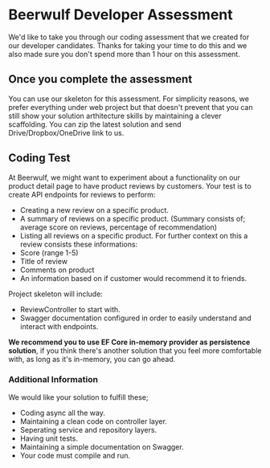 # Beerwulf Developer Assessment
We'd like to take you through our coding assessment that we created for our developer candidates. Thanks for taking your time to do this and we also made sure you don't spend more than 1 hour on this assessment.
## Once you complete the assessment
You can use our skeleton for this assessment. For simplicity reasons, we prefer everything under web project but that doesn't prevent that you can still show your solution arthitecture skills by maintaining a clever scaffolding. You can zip the latest solution and send Drive/Dropbox/OneDrive link to us.
## Coding Test
At Beerwulf, we might want to experiment about a functionality on our product detail page to have product reviews by customers.
Your test is to create API endpoints for reviews to perform:
* Creating a new review on a specific product.
* A summary of reviews on a specific product. (Summary consists of; average score on reviews, percentage of recommendation)
* Listing all reviews on a specific product.
For further context on this a review consists these informations:
* Score (range 1-5)
* Title of review
* Comments on product
* An information based on if customer would recommend it to friends.

Project skeleton will include:
* ReviewController to start with.
* Swagger documentation configured in order to easily understand and interact with endpoints.

**We recommend you to use EF Core in-memory provider as persistence solution**, if you think there's another solution that you feel more comfortable with, as long as it's in-memory, you can go ahead.

### Additional Information
We would like your solution to fulfill these;
* Coding async all the way.
* Maintaining a clean code on controller layer.
* Seperating service and repository layers.
* Having unit tests.
* Maintaining a simple documentation on Swagger.
* Your code must compile and run.